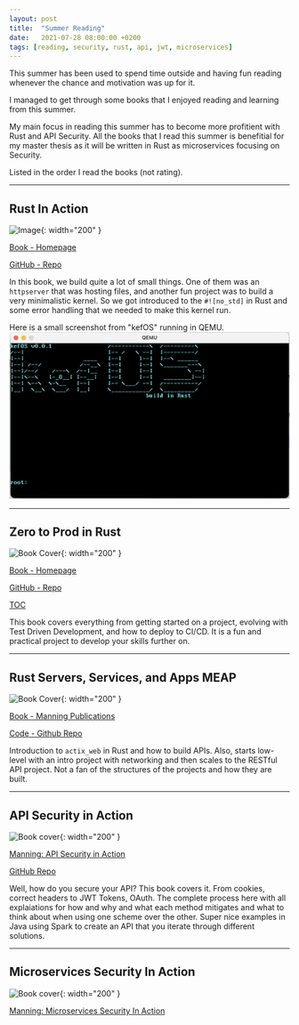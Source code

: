 ```yaml
---
layout: post
title:  "Summer Reading"
date:   2021-07-28 08:00:00 +0200
tags: [reading, security, rust, api, jwt, microservices]
---
```


This summer has been used to spend time outside and having fun reading whenever the chance and motivation was up for it.

I managed to get through some books that I enjoyed reading and learning from this summer.

My main focus in reading this summer has to become more profitient with Rust and API Security.
All the books that I read this summer is benefitial for my master thesis as it will be written in Rust as microservices focusing on Security.

Listed in the order I read the books (not rating).

---

## Rust In Action

![Image](https://camo.githubusercontent.com/9eda832c431be6036ac6f60f0d44eddd8f417caf854bf42bc110d39f6ca41616/68747470733a2f2f696d616765732e6d616e6e696e672e636f6d2f3138302f3234302f726573697a652f626f6f6b2f352f313763313132342d323134662d343330372d623466652d6664393631613961333166342f4d634e616d6172612d527573742d4d4541502d48492e706e67){: width="200" }

[Book - Homepage](https://www.manning.com/books/rust-in-action)

[GitHub - Repo](https://github.com/rust-in-action/code)

In this book, we build quite a lot of small things.
One of them was an `httpserver` that was hosting files, and another fun project was to build a very minimalistic kernel.
So we got introduced to the `#![no_std]` in Rust and some error handling that we needed to make this kernel run.

Here is a small screenshot from "kefOS" running in QEMU.
![kefOS](/assets/img/summerreading/kefOS.png)

---

## Zero to Prod in Rust

![Book Cover](https://www.zero2prod.com/assets/img/book2.png){: width="200" }

[Book - Homepage](https://www.zero2prod.com/)

[GitHub - Repo](https://github.com/LukeMathWalker/zero-to-production)

[TOC](https://www.zero2prod.com/assets/sample_zero2prod.pdf)

This book covers everything from getting started on a project,
evolving with Test Driven Development, and how to deploy to CI/CD.
It is a fun and practical project to develop your skills further on.

---

## Rust Servers, Services, and Apps MEAP

![Book Cover](https://images.manning.com/360/480/resize/book/9/03ac487-c409-4b45-ac49-8affc8b524fe/Eshwarla-RSSA-MEAPHI.png){: width="200" }

[Book - Manning Publications](https://www.manning.com/books/rust-servers-services-and-apps)

[Code - Github Repo](https://github.com/peshwar9/rust-servers-services-apps)

Introduction to `actix_web` in Rust and how to build APIs.
Also, starts low-level with an intro project with networking and then scales to the RESTful API project.
Not a fan of the structures of the projects and how they are built.

---

## API Security in Action

![Book cover](https://images.manning.com/264/352/resize/book/a/759c979-270c-4145-a957-341f40671525/Madden-API-HI.png){: width="200" }

[Manning: API Security in Action](https://www.manning.com/books/api-security-in-action)

[GitHub Repo](https://github.com/NeilMadden/apisecurityinaction)

Well, how do you secure your API? This book covers it. From cookies, correct headers to JWT Tokens, OAuth.
The complete process here with all explaiations for how and why and what each method mitigates and what to think about when using one scheme over the other.
Super nice examples in Java using Spark to create an API that you iterate through different solutions.

---

## Microservices Security In Action

![Book cover](https://images.manning.com/264/352/resize/book/6/4cf7d31-fe33-426f-be39-fda5bfbf4191/Siriwardena-MS-HI.png){: width="200" }

[Manning: Microservices Security In Action](https://www.manning.com/books/microservices-security-in-action)

